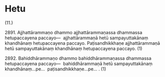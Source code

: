

# Hetu






(11.)

2891\. Ajjhattārammaṇo dhammo ajjhattārammaṇassa dhammassa hetupaccayena paccayo—  ajjhattārammaṇā hetū sampayuttakānaṃ khandhānaṃ hetupaccayena paccayo. Paṭisandhikkhaṇe ajjhattārammaṇā hetū sampayuttakānaṃ khandhānaṃ hetupaccayena paccayo. (1)

2892\. Bahiddhārammaṇo dhammo bahiddhārammaṇassa dhammassa hetupaccayena paccayo—  bahiddhārammaṇā hetū sampayuttakānaṃ khandhānaṃ…pe…  paṭisandhikkhaṇe…pe… . (1)



